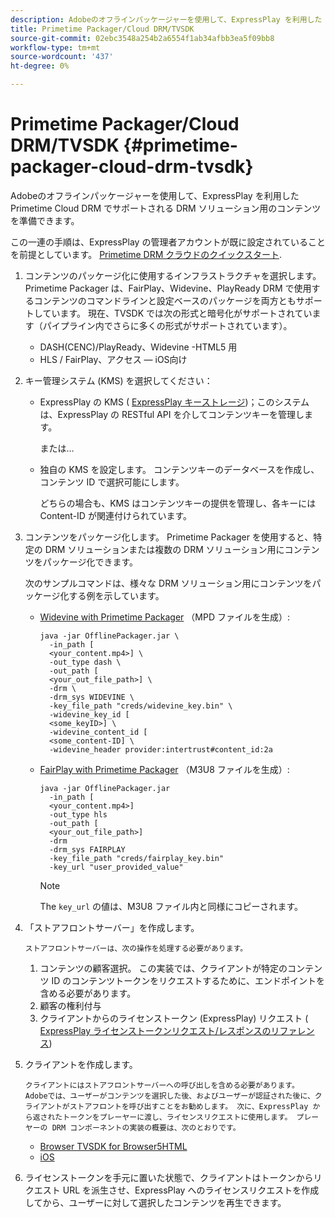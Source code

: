 ```yaml
---
description: Adobeのオフラインパッケージャーを使用して、ExpressPlay を利用した Primetime Cloud DRM でサポートされる DRM ソリューション用のコンテンツを準備できます。
title: Primetime Packager/Cloud DRM/TVSDK
source-git-commit: 02ebc3548a254b2a6554f1ab34afbb3ea5f09bb8
workflow-type: tm+mt
source-wordcount: '437'
ht-degree: 0%

---
```


# Primetime Packager/Cloud DRM/TVSDK {#primetime-packager-cloud-drm-tvsdk}

Adobeのオフラインパッケージャーを使用して、ExpressPlay を利用した Primetime Cloud DRM でサポートされる DRM ソリューション用のコンテンツを準備できます。

この一連の手順は、ExpressPlay の管理者アカウントが既に設定されていることを前提としています。 [Primetime DRM クラウドのクイックスタート](../../../multi-drm-workflows/quick-start/quick-overview.md).
1. コンテンツのパッケージ化に使用するインフラストラクチャを選択します。 Primetime Packager は、FairPlay、Widevine、PlayReady DRM で使用するコンテンツのコマンドラインと設定ベースのパッケージを両方ともサポートしています。 現在、TVSDK では次の形式と暗号化がサポートされています（パイプライン内でさらに多くの形式がサポートされています）。

   * DASH(CENC)/PlayReady、Widevine -HTML5 用
   * HLS / FairPlay、アクセス — iOS向け

1. キー管理システム (KMS) を選択してください：

   * ExpressPlay の KMS ( [ExpressPlay キーストレージ](https://www.expressplay.com/developer/key-storage/))；このシステムは、ExpressPlay の RESTful API を介してコンテンツキーを管理します。

     または…

   * 独自の KMS を設定します。 コンテンツキーのデータベースを作成し、コンテンツ ID で選択可能にします。

     どちらの場合も、KMS はコンテンツキーの提供を管理し、各キーには Content-ID が関連付けられています。

1. コンテンツをパッケージ化します。 Primetime Packager を使用すると、特定の DRM ソリューションまたは複数の DRM ソリューション用にコンテンツをパッケージ化できます。

   次のサンプルコマンドは、様々な DRM ソリューション用にコンテンツをパッケージ化する例を示しています。

   * [Widevine with Primetime Packager](https://helpx.adobe.com/content/dam/help/en/primetime/guides/offline_packager_getting_started.pdf#page=19) （MPD ファイルを生成）:

     ```
     java -jar OfflinePackager.jar \ 
       -in_path [ 
       <your_content.mp4>] \ 
       -out_type dash \ 
       -out_path [ 
       <your_out_file_path>] \ 
       -drm \ 
       -drm_sys WIDEVINE \ 
       -key_file_path "creds/widevine_key.bin" \ 
       -widevine_key_id [ 
       <some_keyID>] \ 
       -widevine_content_id [ 
       <some_content-ID] \ 
       -widevine_header provider:intertrust#content_id:2a
     ```

   * [FairPlay with Primetime Packager](https://helpx.adobe.com/content/dam/help/en/primetime/guides/offline_packager_getting_started.pdf#page=20) （M3U8 ファイルを生成）:

     ```
     java -jar OfflinePackager.jar  
       -in_path [ 
       <your_content.mp4>]  
       -out_type hls  
       -out_path [ 
       <your_out_file_path>]  
       -drm  
       -drm_sys FAIRPLAY  
       -key_file_path "creds/fairplay_key.bin"  
       -key_url "user_provided_value"
     ```

     >[!NOTE]
     >
     >The `key_url` の値は、M3U8 ファイル内と同様にコピーされます。

1. 「ストアフロントサーバー」を作成します。

       ストアフロントサーバーは、次の操作を処理する必要があります。
   
   1. コンテンツの顧客選択。 この実装では、クライアントが特定のコンテンツ ID のコンテンツトークンをリクエストするために、エンドポイントを含める必要があります。
   1. 顧客の権利付与
   1. クライアントからのライセンストークン (ExpressPlay) リクエスト ( [ExpressPlay ライセンストークンリクエスト/レスポンスのリファレンス](../../../multi-drm-workflows/license-token-req-resp-ref/license-req-resp-overview.md))

1. クライアントを作成します。

       クライアントにはストアフロントサーバーへの呼び出しを含める必要があります。 Adobeでは、ユーザーがコンテンツを選択した後、およびユーザーが認証された後に、クライアントがストアフロントを呼び出すことをお勧めします。 次に、ExpressPlay から返されたトークンをプレーヤーに渡し、ライセンスリクエストに使用します。 プレーヤーの DRM コンポーネントの実装の概要は、次のとおりです。
   
   * [Browser TVSDK for Browser5HTML](https://help.adobe.com/en_US/primetime/psdk/browser_tvsdk/index.html#PSDKs-reference-DRM_interface_overview)
   * [iOS](../../../../programming/tvsdk-3x-ios-prog/ios-3x-drm-content-security/ios-3x-apple-fairplay-tvsdk.md)

1. ライセンストークンを手元に置いた状態で、クライアントはトークンからリクエスト URL を派生させ、ExpressPlay へのライセンスリクエストを作成してから、ユーザーに対して選択したコンテンツを再生できます。
